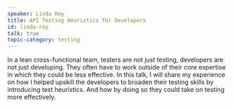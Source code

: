 ```yaml
---
speaker: Linda Roy
title: API Testing Heuristics for Developers
id: linda-roy
talk: true
topic-category: testing
---
```


In a lean cross-functional team, testers are not just testing, developers are not just developing. They often have to work outside of their core expertise in which they could be less effective.
In this talk, I will share my experience on how I helped upskill the developers to broaden their testing skills by introducing test heuristics. And how by doing so they could take on testing more effectively.